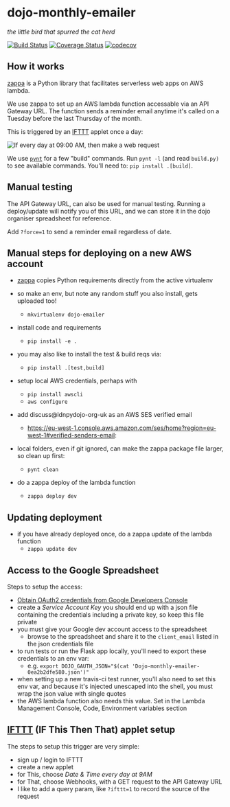 # dojo-monthly-emailer

_the little bird that spurred the cat herd_

[![Build Status](https://travis-ci.org/tomviner/dojo-monthly-emailer.svg?branch=master)](https://travis-ci.org/tomviner/dojo-monthly-emailer) [![Coverage Status](https://coveralls.io/repos/github/tomviner/dojo-monthly-emailer/badge.svg?branch=master)](https://coveralls.io/github/tomviner/dojo-monthly-emailer?branch=master) [![codecov](https://codecov.io/gh/tomviner/dojo-monthly-emailer/branch/master/graph/badge.svg)](https://codecov.io/gh/tomviner/dojo-monthly-emailer)

## How it works

[zappa](https://github.com/Miserlou/Zappa) is a Python library that facilitates serverless web apps on AWS lambda.

We use zappa to set up an AWS lambda function accessable via an API Gateway URL. The function sends a reminder email anytime it's called on a Tuesday before the last Thursday of the month.

This is triggered by an [IFTTT](https://ifttt.com/) applet once a day:

![If every day at 09:00 AM, then make a web request](https://i.imgur.com/2f8IBvu.png)

We use [`pynt`](https://rags.github.io/pynt/) for a few "build" commands. Run `pynt -l` (and read `build.py)` to see available commands. You'll need to: `pip install .[build]`.


## Manual testing

The API Gateway URL, can also be used for manual testing. Running a deploy/update will notify you of this URL, and we can store it in the dojo organiser spreadsheet for reference.

Add `?force=1` to send a reminder email regardless of date.


## Manual steps for deploying on a new AWS account

- [zappa](https://github.com/Miserlou/Zappa) copies Python requirements directly from the active virtualenv
- so make an env, but note any random stuff you also install, gets uploaded too!
    - `mkvirtualenv dojo-emailer`

- install code and requirements
    - `pip install -e .`

- you may also like to install the test & build reqs via:
    - `pip install .[test,build]`

- setup local AWS credentials, perhaps with
    - `pip install awscli`
    - `aws configure`

- add discuss@ldnpydojo-org-uk as an AWS SES verified email
    - https://eu-west-1.console.aws.amazon.com/ses/home?region=eu-west-1#verified-senders-email:

- local folders, even if git ignored, can make the zappa package file larger, so clean up first:
    - `pynt clean`

- do a zappa deploy of the lambda function
    - `zappa deploy dev`


## Updating deployment

- if you have already deployed once, do a zappa update of the lambda function
    - `zappa update dev`


## Access to the Google Spreadsheet

Steps to setup the access:
- [Obtain OAuth2 credentials from Google Developers Console](http://gspread.readthedocs.io/en/latest/oauth2.html)
- create a _Service Account Key_ you should end up with a json file containing the credentials including a private key, so keep this file private
- you must give your Google dev account access to the spreadsheet
    - browse to the spreadsheet and share it to the `client_email` listed in the json credentials file
- to run tests or run the Flask app locally, you'll need to export these credentials to an env var:
    - e.g. `export DOJO_GAUTH_JSON="$(cat 'Dojo-monthly-emailer-0ea2b2dfe580.json')"`
- when setting up a new travis-ci test runner, you'll also need to set this env var, and because it's injected unescaped into the shell, you must wrap the json value with single quotes
- the AWS lambda function also needs this value. Set in the Lambda Management Console, Code, Environment variables section


## [IFTTT](https://ifttt.com/) (IF This Then That) applet setup

The steps to setup this trigger are very simple:
- sign up / login to IFTTT
- create a new applet
- for This, choose _Date & Time every day at 9AM_
- for That, choose Webhooks, with a GET request to the API Gateway URL
- I like to add a query param, like `?ifttt=1` to record the source of the request

